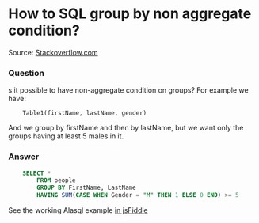 # How to SQL group by non aggregate condition?

Source: [Stackoverflow.com](http://stackoverflow.com/questions/28130749/sql-group-by-non-aggregate-condition)

### Question

s it possible to have non-aggregate condition on groups? For example we have:
```
    Table1(firstName, lastName, gender)
```
And we group by firstName and then by lastName, but we want only the groups having at least 5 males in it. 

### Answer

```sql
    SELECT * 
        FROM people 
        GROUP BY FirstName, LastName 
        HAVING SUM(CASE WHEN Gender = "M" THEN 1 ELSE 0 END) >= 5 
```

See the working Alasql example [in jsFiddle](http://jsfiddle.net/cutu8uwe/2/)
